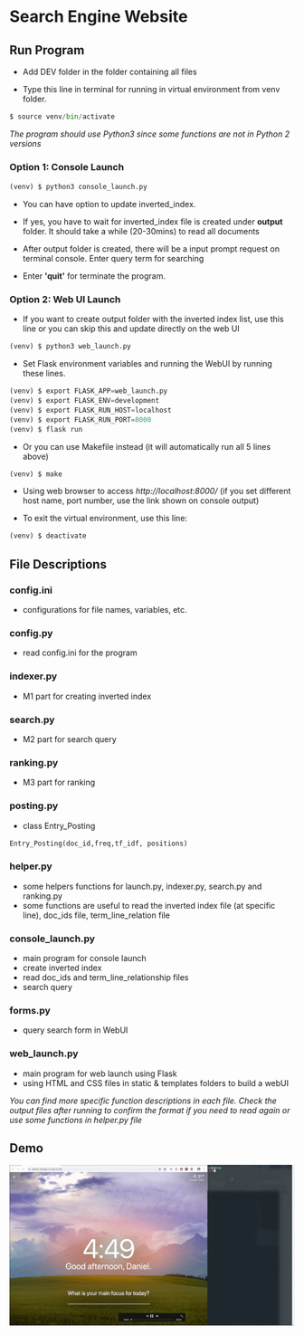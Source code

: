 # Search Engine Website

## Run Program

- Add DEV folder in the folder containing all files


- Type this line in terminal for running in virtual environment from venv folder.

```python
$ source venv/bin/activate
```

*The program should use Python3 since some functions are not in Python 2 versions*


### Option 1: Console Launch
```python
(venv) $ python3 console_launch.py
```

- You can have option to update inverted_index.

- If yes, you have to wait for inverted_index file is created under **output** folder. It should take a while (20-30mins) to read all documents

- After output folder is created, there will be a input prompt request on terminal console. Enter query term for searching

- Enter **'quit'** for terminate the program.


### Option 2: Web UI Launch

- If you want to create output folder with the inverted index list, use this line or you can skip this and update directly on the web UI

```python
(venv) $ python3 web_launch.py
```

- Set Flask environment variables and running the WebUI by running these lines.

```python
(venv) $ export FLASK_APP=web_launch.py
(venv) $ export FLASK_ENV=development
(venv) $ export FLASK_RUN_HOST=localhost
(venv) $ export FLASK_RUN_PORT=8000
(venv) $ flask run
```

- Or you can use Makefile instead (it will automatically run all 5 lines above)

```python
(venv) $ make
```
- Using  web browser to access *http://localhost:8000/*  (if you set different host name, port number, use the link shown on console output)


- To exit the virtual environment, use this line:

```python
(venv) $ deactivate
```

## File Descriptions

### config.ini

- configurations for file names, variables, etc.

### config.py
- read config.ini for the program

### indexer.py
- M1 part for creating inverted index

### search.py
- M2 part for search query

### ranking.py
- M3 part for ranking

### posting.py
- class Entry_Posting
```python
Entry_Posting(doc_id,freq,tf_idf, positions)
```

### helper.py
- some helpers functions for launch.py, indexer.py, search.py and ranking.py
- some functions are useful to read the inverted index file (at specific line), doc_ids file, term_line_relation file

### console_launch.py
- main program for console launch
- create inverted index
- read doc_ids and term_line_relationship files
- search query

### forms.py
- query search form in WebUI

### web_launch.py
- main program for web launch using Flask
- using HTML and CSS files in static & templates folders to build a webUI

*You can find more specific function descriptions in each file. Check the output files after running to confirm the format if you need to read again or use some functions in helper.py file*


## Demo

![](web_ui.gif)
